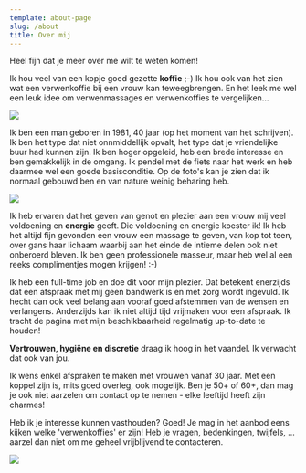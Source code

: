 ```yaml
---
template: about-page
slug: /about
title: Over mij
---
```

Heel fijn dat je meer over me wilt te weten komen!

Ik hou veel van een kopje goed gezette **koffie** ;-) Ik hou ook van het zien wat een verwenkoffie bij een vrouw kan teweegbrengen. En het leek me wel een leuk idee om verwenmassages en verwenkoffies te vergelijken...

![](/assets/pic1.jpg)

Ik ben een man geboren in 1981, 40 jaar (op het moment van het schrijven). Ik ben het type dat niet onnmiddellijk opvalt, het type dat je vriendelijke buur had kunnen zijn. Ik ben hoger opgeleid, heb een brede interesse en ben gemakkelijk in de omgang. Ik pendel met de fiets naar het werk en heb daarmee wel een goede basisconditie. Op de foto's kan je zien dat ik normaal gebouwd ben en van nature weinig beharing heb.

![](/assets/pic2.jpg)

Ik heb ervaren dat het geven van genot en plezier aan een vrouw mij veel voldoening en **energie** geeft. Die voldoening en energie koester ik! Ik heb het altijd fijn gevonden een vrouw een massage te geven, van kop tot teen, over gans haar lichaam waarbij aan het einde de intieme delen ook niet onberoerd bleven. Ik ben geen professionele masseur, maar heb wel al een reeks complimentjes mogen krijgen! :-)

Ik heb een full-time job en doe dit voor mijn plezier. Dat betekent enerzijds dat een afspraak met mij geen bandwerk is en met zorg wordt ingevuld. Ik hecht dan ook veel belang aan vooraf goed afstemmen van de wensen en verlangens. Anderzijds kan ik niet altijd tijd vrijmaken voor een afspraak. Ik tracht de pagina met mijn beschikbaarheid regelmatig up-to-date te houden!

**Vertrouwen, hygiëne en discretie** draag ik hoog in het vaandel. Ik verwacht dat ook van jou.

Ik wens enkel afspraken te maken met vrouwen vanaf 30 jaar. Met een koppel zijn is, mits goed overleg, ook mogelijk. Ben je 50+ of 60+, dan mag je ook niet aarzelen om contact op te nemen - elke leeftijd heeft zijn charmes!

Heb ik je interesse kunnen vasthouden? Goed! Je mag in het aanbod eens kijken welke 'verwenkoffies' er zijn! Heb je vragen, bedenkingen, twijfels, ... aarzel dan niet om me geheel vrijblijvend te contacteren.

![](/assets/pic3.jpg)
